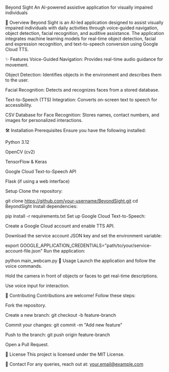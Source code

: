 
Beyond Sight
An AI-powered assistive application for visually impaired individuals

📌 Overview
Beyond Sight is an AI-led application designed to assist visually impaired individuals with daily activities through voice-guided navigation, object detection, facial recognition, and auditive assistance. The application integrates machine learning models for real-time object detection, facial and expression recognition, and text-to-speech conversion using Google Cloud TTS.

✨ Features
Voice-Guided Navigation: Provides real-time audio guidance for movement.

Object Detection: Identifies objects in the environment and describes them to the user.

Facial Recognition: Detects and recognizes faces from a stored database.

Text-to-Speech (TTS) Integration: Converts on-screen text to speech for accessibility.

CSV Database for Face Recognition: Stores names, contact numbers, and images for personalized interactions.

🛠️ Installation
Prerequisites
Ensure you have the following installed:

Python 3.12

OpenCV (cv2)

TensorFlow & Keras

Google Cloud Text-to-Speech API

Flask (if using a web interface)

Setup
Clone the repository:

git clone https://github.com/your-username/BeyondSight.git
cd BeyondSight
Install dependencies:

pip install -r requirements.txt
Set up Google Cloud Text-to-Speech:

Create a Google Cloud account and enable TTS API.

Download the service account JSON key and set the environment variable:

export GOOGLE_APPLICATION_CREDENTIALS="path/to/your/service-account-file.json"
Run the application:

python main_webcam.py
🚀 Usage
Launch the application and follow the voice commands.

Hold the camera in front of objects or faces to get real-time descriptions.

Use voice input for interaction.


🤝 Contributing
Contributions are welcome! Follow these steps:

Fork the repository.

Create a new branch: git checkout -b feature-branch

Commit your changes: git commit -m "Add new feature"

Push to the branch: git push origin feature-branch

Open a Pull Request.

📜 License
This project is licensed under the MIT License.

📧 Contact
For any queries, reach out at: your.email@example.com

